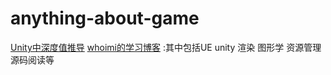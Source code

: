 # anything-about-game
[Unity中深度值推导](https://zhuanlan.zhihu.com/p/393643084)
[whoimi的学习博客](https://liangz0707.github.io/whoimi/) :其中包括UE unity 渲染 图形学 资源管理源码阅读等
